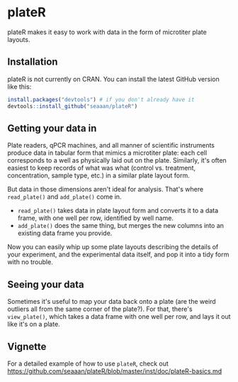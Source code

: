 <!-- README.md is generated from README.Rmd. Please edit that file -->
plateR
======

plateR makes it easy to work with data in the form of microtiter plate layouts.

Installation
------------

plateR is not currently on CRAN. You can install the latest GitHub version like this:

``` r
install.packages("devtools") # if you don't already have it
devtools::install_github("seaaan/plateR")
```

Getting your data in
--------------------

Plate readers, qPCR machines, and all manner of scientific instruments produce data in tabular form that mimics a microtiter plate: each cell corresponds to a well as physically laid out on the plate. Similarly, it's often easiest to keep records of what was what (control vs. treatment, concentration, sample type, etc.) in a similar plate layout form.

But data in those dimensions aren't ideal for analysis. That's where `read_plate()` and `add_plate()` come in.

-   `read_plate()` takes data in plate layout form and converts it to a data frame, with one well per row, identified by well name.
-   `add_plate()` does the same thing, but merges the new columns into an existing data frame you provide.

Now you can easily whip up some plate layouts describing the details of your experiment, and the experimental data itself, and pop it into a tidy form with no trouble.

Seeing your data
----------------

Sometimes it's useful to map your data back onto a plate (are the weird outliers all from the same corner of the plate?). For that, there's `view_plate()`, which takes a data frame with one well per row, and lays it out like it's on a plate.

Vignette
--------

For a detailed example of how to use `plateR`, check out <https://github.com/seaaan/plateR/blob/master/inst/doc/plateR-basics.md>
